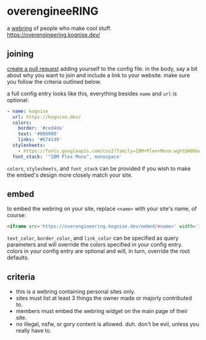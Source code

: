 # overengineeRING

a [webring](https://en.wikipedia.org/wiki/Webring) of people who make cool stuff. <https://overengineering.kognise.dev/>

## joining

[create a pull request](https://github.com/kognise/overengineering/edit/main/config.yaml) adding yourself to the config file. in the body, say a bit about why you want to join and include a link to your website. make sure you follow the criteria outlined below.

a full config entry looks like this, everything besides `name` and `url` is optional:

```yaml
- name: kognise
  url: https://kognise.dev/
  colors:
    border: '#ced4da'
    text: '#000000'
    links: '#6741d9'
  stylesheets:
    - https://fonts.googleapis.com/css2?family=IBM+Plex+Mono:wght@400&display=swap
  font_stack: '"IBM Plex Mono", monospace'
```

`colors`, `stylesheets`, and `font_stack` can be provided if you wish to make the embed's design more closely match your site.

## embed

to embed the webring on your site, replace `<name>` with your site's name, of course:

```html
<iframe src='https://overengineering.kognise.dev/embed/<name>' width='100%' height='100' style='user-select: none;' frameBorder='0' />
```

`text_color`, `border_color`, and `link_color` can be specified as query parameters and will override the colors specified in your config entry. colors in your config entry are optional and will, in turn, override the root defaults.

## criteria

- this is a webring containing personal sites only.
- sites must list at least 3 things the owner made or majorly contributed to.
- members must embed the webring widget on the main page of their site.
- no illegal, nsfw, or gory content is allowed. duh.
don't be evil, unless you really have to.